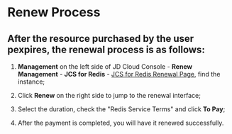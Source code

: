 # Renew Process

## After the resource purchased by the user pexpires, the renewal process is as follows:

1. **Management** on the left side of JD Cloud Console - **Renew Management** - **JCS for Redis** - [JCS for Redis Renewal Page](https://renewal-console.jdcloud.com/renew/redis), find the instance;

2. Click **Renew** on the right side to jump to the renewal interface;

3. Select the duration, check the "Redis Service Terms" and click **To Pay**;

4. After the payment is completed, you will have it renewed successfully.
